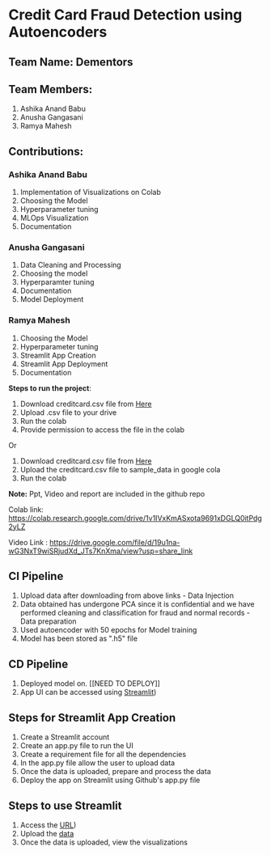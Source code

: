 # Credit Card Fraud Detection using Autoencoders

## Team Name: Dementors

## Team Members:

1. Ashika Anand Babu
2. Anusha Gangasani
3. Ramya Mahesh

## Contributions:
### Ashika Anand Babu
1. Implementation of Visualizations on Colab
2. Choosing the Model
3. Hyperparameter tuning
4. MLOps Visualization
5. Documentation

### Anusha Gangasani
1. Data Cleaning and Processing
2. Choosing the model
3. Hyperparamter tuning
4. Documentation
5. Model Deployment

### Ramya Mahesh
1. Choosing the Model
2. Hyperparameter tuning
3. Streamlit App Creation
4. Streamlit App Deployment
5. Documentation

**Steps to run the project**:
1. Download creditcard.csv file from [Here]( https://drive.google.com/file/d/1KDJcnin4p1SeZGOsN-9y114isAkwTcu3/view?usp=sharing)
2. Upload .csv file to your drive
3. Run the colab
4. Provide permission to access the file in the colab

Or

1. Download creditcard.csv file from [Here]( https://drive.google.com/file/d/1KDJcnin4p1SeZGOsN-9y114isAkwTcu3/view?usp=sharing)
2. Upload the creditcard.csv file to sample_data in google cola
3. Run the colab

**Note:** Ppt, Video and report are included in the github repo

Colab link: https://colab.research.google.com/drive/1v1IVxKmASxota9691xDGLQ0itPdg2yLZ 

Video Link : https://drive.google.com/file/d/19u1na-wG3NxT9wiSRjudXd_JTs7KnXma/view?usp=share_link

## CI Pipeline
1. Upload data after downloading from above links - Data Injection
2. Data obtained has undergone PCA since it is confidential and we have performed cleaning and classification for fraud and normal records - Data preparation
3. Used autoencoder with 50 epochs for Model training
4. Model has been stored as ".h5" file

## CD Pipeline
1. Deployed model on. [[NEED TO DEPLOY]]
2. App UI can be accessed using [Streamlit](https://ramyamahesh1126-specialtopicsproject-app-cngff6.streamlit.app/))


## Steps for Streamlit App Creation
1. Create a Streamlit account
2. Create an app.py file to run the UI
3. Create a requirement file for all the dependencies
4. In the app.py file allow the user to upload data
5. Once the data is uploaded, prepare and process the data
6. Deploy the app on Streamlit using Github's app.py file

## Steps to use Streamlit
1. Access the [URL](https://ramyamahesh1126-specialtopicsproject-app-cngff6.streamlit.app/))
2. Upload the [data]( https://drive.google.com/file/d/1KDJcnin4p1SeZGOsN-9y114isAkwTcu3/view?usp=sharing)
3. Once the data is uploaded, view the visualizations 

